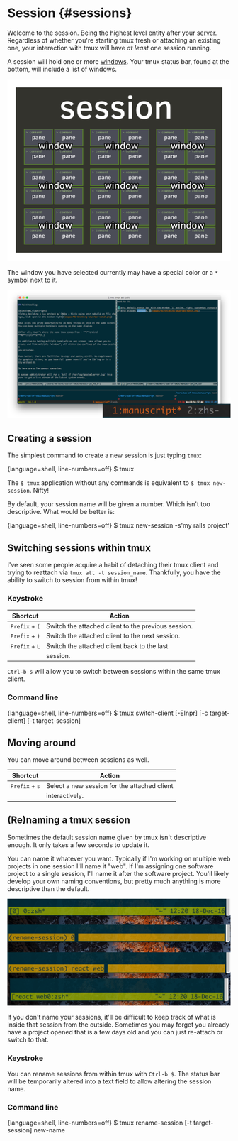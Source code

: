 # Session {#sessions}

Welcome to the session. Being the highest level entity after your
[server](#server). Regardless of whether you're starting tmux fresh or attaching
an existing one, your interaction with tmux will have *at least* one session
running.

A session will hold one or more [windows](#windows). Your tmux status bar,
found at the bottom, will include a list of windows.

![Session](images/info/session.png)

The window you have selected currently may have a special color or a `*` symbol
next to it.

![The first window, ID 1, titled "manuscript" is active. The second window, ID 2, titled zsh.](images/05-session/active-window.png)

## Creating a session

The simplest command to create a new session is just typing `tmux`:

{language=shell, line-numbers=off}
    $ tmux

The `$ tmux` application without any commands is equivalent to
`$ tmux new-session`. Nifty!

By default, your session name will be given a number. Which isn't too
descriptive. What would be better is:

{language=shell, line-numbers=off}
    $ tmux new-session -s'my rails project'

## Switching sessions within tmux

I've seen some people acquire a habit of detaching their tmux client and
trying to reattach via `tmux att -t session_name`. Thankfully, you have the
ability to switch to session from within tmux!

### Keystroke

| Shortcut         | Action                                             |
|------------------|----------------------------------------------------|
|`Prefix` + `(`    | Switch the attached client to the previous session.|
|`Prefix` + `)`    | Switch the attached client to the next session.    |
|`Prefix` + `L`    | Switch the attached client back to the last        |
|                  | session.                                           |

`Ctrl-b s` will allow you to switch between sessions within the same tmux
client.

### Command line

{language=shell, line-numbers=off}
    $ tmux switch-client [-Elnpr] [-c target-client] [-t target-session]

## Moving around

You can move around between sessions as well.

| Shortcut         | Action                                             |
|------------------|----------------------------------------------------|
|`Prefix` + `s`    | Select a new session for the attached client       |
|                  | interactively.                                     |

## (Re)naming a tmux session

Sometimes the default session name given by tmux isn't descriptive enough. It
only takes a few seconds to update it.

You can name it whatever you want. Typically if I'm working on multiple web
projects in one session I'll name it "web". If I'm assigning one software
project to a single session, I'll name it after the software project. You'll
likely develop your own naming conventions, but pretty much anything is more
descriptive than the default. 

![Renaming a session 'zsh' to 'renamed'](images/05-session/rename.png)

If you don't name your sessions, it'll be difficult to keep track of what is
inside that session from the outside. Sometimes you may forget you already have
a project opened that is a few days old and you can just re-attach or switch to
that.

### Keystroke

You can rename sessions from within tmux with `Ctrl-b $`. 
The status bar will be temporarily altered into a text field to allow altering
the session name.

### Command line

{language=shell, line-numbers=off}
    $ tmux rename-session [-t target-session] new-name
